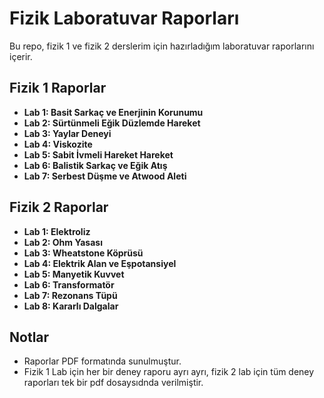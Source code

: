 # Fizik Laboratuvar Raporları
Bu repo, fizik 1 ve fizik 2 derslerim için hazırladığım laboratuvar raporlarını içerir.

## Fizik 1 Raporlar
- **Lab 1: Basit Sarkaç ve Enerjinin Korunumu**
- **Lab 2: Sürtünmeli Eğik Düzlemde Hareket** 
- **Lab 3: Yaylar Deneyi**
- **Lab 4: Viskozite**
- **Lab 5: Sabit İvmeli Hareket Hareket** 
- **Lab 6: Balistik Sarkaç ve Eğik Atış**
- **Lab 7: Serbest Düşme ve Atwood Aleti**

## Fizik 2 Raporlar 
- **Lab 1: Elektroliz**
- **Lab 2: Ohm Yasası** 
- **Lab 3: Wheatstone Köprüsü**
- **Lab 4: Elektrik Alan ve Eşpotansiyel**
- **Lab 5: Manyetik Kuvvet** 
- **Lab 6: Transformatör**
- **Lab 7: Rezonans Tüpü**
- **Lab 8: Kararlı Dalgalar**

## Notlar
- Raporlar PDF formatında sunulmuştur.
- Fizik 1 Lab için her bir deney raporu ayrı ayrı, fizik 2 lab için tüm deney raporları tek bir pdf dosaysıdnda verilmiştir.
